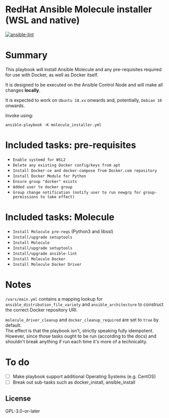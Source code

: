 # RedHat Ansible Molecule installer (WSL and native)

[![ansible-lint](https://github.com/luisj1983/molecule-installer/actions/workflows/ansible-lint.yml/badge.svg)](https://github.com/luisj1983/molecule-installer/actions/workflows/ansible-lint.yml)

# Summary

This playbook will install Ansible Molecule and any pre-requisites required for use with Docker, as well as Docker itself.

It is designed to be executed on the Ansible Control Node and will make all changes **locally**.

It is expected to work on `Ubuntu 18.xx` onwards and, potentially, `Debian 10` onwards.

Invoke using:
```
ansible-playbook -K molecule_installer.yml
```

# Included tasks: pre-requisites
- `Enable systemd for WSL2`
- `Delete any existing Docker config/keys from apt`
- `Install Docker-ce and docker-compose from Docker.com repository`
- `Install Docker Module for Python`
- `Ensure group "docker" exists`
- `Added user to docker group`
- `Group change notification (notify user to run newgrp for group-permissions to take effect)`

# Included tasks: Molecule
- `Install Molecule pre-reqs` (Python3 and libssl)
- `Install/upgrade setuptools`
- `Install Molecule`
- `Install/upgrade setuptools`
- `Install/upgrade ansible-lint`
- `Install Molecule Docker`
- `Install Molecule Docker Driver`

# Notes

`/vars/main.yml` contains a mapping lookup for `ansible_distribution_file_variety` and `ansible_architecture` to construct the correct Docker repository URI.

`molecule_driver_cleanup` and `docker_cleanup_required` are set to `true` by default.<br />
The effect is that the playbook isn't, strictly speaking fully idempotent.<br />
However, since those tasks ought to be run (according to the docs) and shouldn't break anything if run each time it's more of a technicality.

# To do

- [ ] Make playbook support additional Operating Systems (e.g. CentOS)
- [ ] Break out sub-tasks such as docker_install, ansible_install

## License
GPL-3.0-or-later
